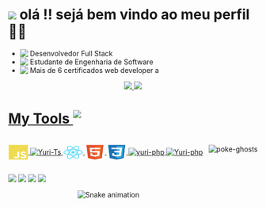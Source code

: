 # <img height="30"  src="https://img.icons8.com/nolan/64/ethernet-on.png"/> olá !! sejá bem vindo ao meu perfil 👨‍💻

  * <img height="30" align="top" src="https://img.icons8.com/color/50/000000/stackoverflow.png"/> Desenvolvedor Full Stack 
  * <img height="30" align="top" src="https://img.icons8.com/color/50/000000/motarboard.png"/>  Estudante de Engenharia de Software 
  * <img height="30" align="top"  src="https://img.icons8.com/external-justicon-lineal-color-justicon/64/000000/external-certificate-awards-justicon-lineal-color-justicon.png"/> Mais de 6 certificados web developer 
a
<div align="center" >
  <a href="https:https://github.com/GomeS3K">
  <img height="170em" src="https://github-readme-stats.vercel.app/api?username=GomeS3K&show_icons=true&theme=dracula&include_all_commits=true&count_private=true"/>
  <img height="170em" src="https://github-readme-stats.vercel.app/api/top-langs/?username=GomeS3K&layout=compact&langs_count=7&theme=dracula"/>
</div>
  
 <h1>My Tools <img height="50" align="top" src="https://img.icons8.com/color/50/000000/maintenance.png"/></h1>
<div style="display:inline_block"><br>
  <img align="center" alt="Yuri-Js" height="30" width="40" src="https://raw.githubusercontent.com/devicons/devicon/master/icons/javascript/javascript-plain.svg">
  <img align="center" alt="Yuri-Ts" height="30" width="40" src="https://cdn.jsdelivr.net/gh/devicons/devicon/icons/mongodb/mongodb-original.svg">
  <img align="center" alt="Yuri-React" height="30" width="40" src="https://raw.githubusercontent.com/devicons/devicon/master/icons/react/react-original.svg">
  <img align="center" alt="Yuri-HTML" height="30" width="40" src="https://raw.githubusercontent.com/devicons/devicon/master/icons/html5/html5-original.svg">
  <img align="center" alt="Yuri-CSS" height="30" width="40" src="https://raw.githubusercontent.com/devicons/devicon/master/icons/css3/css3-original.svg">
  <img align="center" alt="yuri-php" height="30" width="40" src="https://cdn.jsdelivr.net/gh/devicons/devicon/icons/magento/magento-original.svg">
  <img align="center" alt="Yuri-php" height="50" width="50" src="https://cdn.jsdelivr.net/gh/devicons/devicon/icons/php/php-original.svg">
  <img align="right" alt="poke-ghosts" height="250" src="https://c.tenor.com/7M_uDrv9GQEAAAAi/baby-yoda-baby-yoda-walk.gif">
  

</div>
  
 ##
  
  <div>
    <a href="https://www.facebook.com/profile.php?id=100011585238480" target="_blank"><img src="https://img.shields.io/badge/Facebook-1877F2?style=for-the-badge&logo=facebook&logoColor=white" target="_blank"></a>
    <a href="https://www.instagram.com/gomes.yr/" target="_blank"><img src="https://img.shields.io/badge/Instagram-E4405F?style=for-the-badge&logo=instagram&logoColor=white" target="_blank"></a>
    <a href="https://www.linkedin.com/in/yuri-gomes-6103661aa/" target="_blank"><img src="https://img.shields.io/badge/LinkedIn-0077B5?style=for-the-badge&logo=linkedin&logoColor=white" target="_blank"></a>
      <a href="https://mail.google.com/mail/u/0/#inbox" target="_blank"><img src="https://img.shields.io/badge/Gmail-D14836?style=for-the-badge&logo=gmail&logoColor=white" target="_blank"></a>
      
  </div>
  <div align="center">
 
  ![Snake animation](https://github.com/YuriMarcio/YuriMarcio/blob/output/github-contribution-grid-snake.svg)
 
</div>
